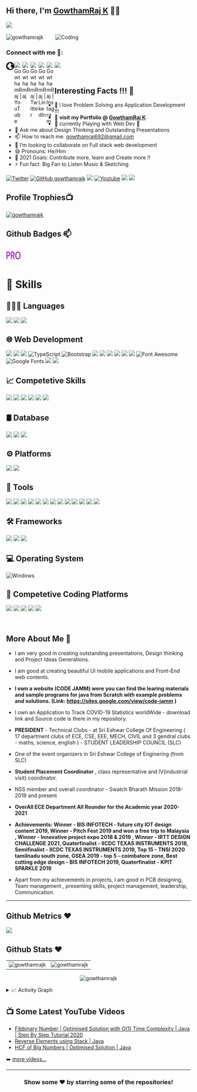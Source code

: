 ## Hi there, I'm [GowthamRaj K](https://gowthamrajk.github.io/) 👋👋

![](https://readme-typing-svg.herokuapp.com?font=Montserrat&color=0f403d&lines=I'm+a+Fullstack+Web+Developer;I'm+a+Student+Placement+Coordinator;I'm+a+Design+Thinker;I+create+outstanding+presentations;I'm+interested+to+develop+new+things)

<img align="right" alt="Coding" width="370" src="https://images.squarespace-cdn.com/content/v1/5769fc401b631bab1addb2ab/1541580611624-TE64QGKRJG8SWAIUS7NS/ke17ZwdGBToddI8pDm48kPoswlzjSVMM-SxOp7CV59BZw-zPPgdn4jUwVcJE1ZvWQUxwkmyExglNqGp0IvTJZamWLI2zvYWH8K3-s_4yszcp2ryTI0HqTOaaUohrI8PI6FXy8c9PWtBlqAVlUS5izpdcIXDZqDYvprRqZ29Pw0o/coding-freak.gif">
<p align="left"> <img src="https://komarev.com/ghpvc/?username=gowthamrajk&label=Visitors&color=blue&style=plastic" alt="gowthamrajk" /> </p>


### Connect with me 👋:

[<img align="left" alt="code-Jamm.in" width="22px" src="https://raw.githubusercontent.com/iconic/open-iconic/master/svg/globe.svg" />][website1]
[<img align="left" alt="GowthamRaj | YouTube" width="22px" src="https://cdn.jsdelivr.net/npm/simple-icons@v3/icons/youtube.svg" />][youtube]
[<img align="left" alt="GowthamRaj " width="22px" src="https://www.iconfinder.com/data/icons/logos-and-brands/512/160_Hackerrank_logo_logos-512.png" />][hackerrank]
[<img align="left" alt="GowthamRaj  | Twitter" width="22px" src="https://cdn.jsdelivr.net/npm/simple-icons@v3/icons/twitter.svg" />][twitter]
[<img align="left" alt="GowthamRaj  | LinkedIn" width="22px" src="https://cdn.jsdelivr.net/npm/simple-icons@v3/icons/linkedin.svg" />][linkedin]
[<img align="left" alt="GowthamRaj  | Instagram" width="22px" src="https://cdn.jsdelivr.net/npm/simple-icons@v3/icons/instagram.svg" />][instagram]
[![](https://img.shields.io/badge/9698382306-25D366?style=social&logo=whatsapp&logoColor=green)]()
<br />
<br />

## Interesting Facts !!! 🔭

- 🔭 I love Problem Solving ans Application Development !!!
- 🚀 **visit my Portfolio @ [GowthamRaj K](https://gowthamrajk.github.io/)**
- 🌱 currently Playing with Web Dev 🤣
- 💬 Ask me about Design Thinking and Outstanding Presentations 
- 📫 How to reach me: [gowthamraj692@gmail.com](mailto:gowthamraj692@gmail.com)
- 🤔 I’m looking to collaborate on Full stack web development
- 😄 Pronouns: He/Him
- 🥅 2021 Goals: Contribute more, learn and Create more !!
- ⚡ Fun fact: Big Fan to Listen Music & Sketching


[![Twitter](https://img.shields.io/twitter/follow/Gowtham29341737?label=Follow&style=social)](https://twitter.com/Gowtham29341737)
[![GitHub gowthamrajk](https://img.shields.io/github/followers/gowthamrajk?label=follow&style=social)](https://github.com/gowthamrajk)
[![](https://img.shields.io/badge/LinkedIn-E4405F?style=social&logo=linkedin&label=Connect&logoColor=blue)](https://www.linkedin.com/in/gowtham-kittusamy-54b835174/)
[![Youtube](https://img.shields.io/youtube/channel/subscribers/UC_Q5Zet9Oz-UVAeJ-oE_uGQ?style=social&label=Subscribe)](https://www.youtube.com/channel/UC_Q5Zet9Oz-UVAeJ-oE_uGQ?view_as=subscriber)
[![](https://img.shields.io/badge/Instagram-E4405F?style=social&label=follow&logo=instagram&logoColor=red)](https://instagram.com/gow_t_h_a_m_r_a_j)
[![](https://img.shields.io/badge/-Hackerrank-2EC866?style=social&label=visit&logo=HackerRank&logoColor=green)](https://www.hackerrank.com/gowthamraj692)

## Profile Trophies📺

<p align="left"> <a href="https://github.com/ryo-ma/github-profile-trophy"><img src="https://github-profile-trophy.vercel.app/?username=gowthamrajk&theme=monokai" alt="gowthamrajk" /></a> </p>

## Github Badges 📫

<a href='https://archiveprogram.github.com/'><!--<img src='https://raw.githubusercontent.com/acervenky/animated-github-badges/master/assets/acbadge.gif' width='40' height='40'></a> <a href='https://docs.github.com/en/developers'><img src='https://raw.githubusercontent.com/acervenky/animated-github-badges/master/assets/devbadge.gif' width='40' height='40'></a> <a href='https://github.com/pricing'>--><img src='https://raw.githubusercontent.com/acervenky/animated-github-badges/master/assets/pro.gif' width='40' height='40'></a> <a href='https://stars.github.com/'><!--<img src='https://raw.githubusercontent.com/acervenky/animated-github-badges/master/assets/starbadge.gif' width='35' height='35'></a> <a href='https://docs.github.com/en/github/supporting-the-open-source-community-with-github-sponsors'><img src='https://raw.githubusercontent.com/acervenky/animated-github-badges/master/assets/sponsorbadge.gif' width='35' height='35'>--></a>

# 🚀 Skills 

## 👨🏻‍💻 Languages

![](https://img.shields.io/static/v1?style=for-the-badge&message=Java&color=007396&logo=Java&logoColor=FFFFFF&label=)
![](https://img.shields.io/static/v1?style=for-the-badge&message=c+programming&color=222222&logo=C&logoColor=A8B9CC&label=)
![](https://img.shields.io/static/v1?style=for-the-badge&message=C%2B%2B&color=00599C&logo=C%2B%2B&logoColor=FFFFFF&label=)

## 🌐 Web Development

![](https://img.shields.io/badge/HTML5-E34F26?style=for-the-badge&logo=html5&logoColor=white)
![](https://img.shields.io/badge/CSS3-1572B6?style=for-the-badge&logo=css3&logoColor=white)
![](https://img.shields.io/badge/JavaScript-F7DF1E?style=for-the-badge&logo=javascript&logoColor=black)
![TypeScript](https://img.shields.io/static/v1?style=for-the-badge&message=TypeScript&color=3178C6&logo=TypeScript&logoColor=FFFFFF&label=)
![Bootstrap](https://img.shields.io/static/v1?style=for-the-badge&message=Bootstrap&color=7952B3&logo=Bootstrap&logoColor=FFFFFF&label=)
![](https://img.shields.io/badge/JQuery-0769AD?style=for-the-badge&logo=jquery&logoColor=white)
![](https://img.shields.io/badge/AJAX-6DB33F?style=for-the-badge&logo=ajax&logoColor=black)
![](https://img.shields.io/badge/JSP-c43e1f?style=for-the-badge&logo=jsp&logoColor=white)
![](https://img.shields.io/static/v1?style=for-the-badge&message=Servlets&color=6DB33F&logoColor=FFFFFF&label=)
![](https://img.shields.io/badge/UML-cc7b25?style=for-the-badge&logo=uml&logoColor=white)
![](https://img.shields.io/static/v1?style=for-the-badge&message=Hibernate&color=59666C&logo=Hibernate&logoColor=FFFFFF&label=)
![Font Awesome](https://img.shields.io/static/v1?style=for-the-badge&message=Font+Awesome&color=339AF0&logo=Font+Awesome&logoColor=FFFFFF&label=)
![Google Fonts](https://img.shields.io/static/v1?style=for-the-badge&message=Google+Fonts&color=4285F4&logo=Google+Fonts&logoColor=FFFFFF&label=)
![](https://img.shields.io/static/v1?style=for-the-badge&message=JSON&color=000000&logo=JSON&logoColor=FFFFFF&label=)
![](https://img.shields.io/static/v1?style=for-the-badge&message=JUnit5&color=25A162&logo=JUnit5&logoColor=FFFFFF&label=)

## 📈 Competetive Skills

![](https://img.shields.io/static/v1?style=for-the-badge&message=Problem+solving&color=E34F26&logo=problem+solving&logoColor=FFFFFF&label=)
![](https://img.shields.io/static/v1?style=for-the-badge&message=Data+structures&color=F7DF1E&logo=problem+solving&logoColor=FFFFFF&label=)
![](https://img.shields.io/static/v1?style=for-the-badge&message=Algorithms&color=25A162&logo=problem+solving&logoColor=FFFFFF&label=)
![](https://img.shields.io/static/v1?style=for-the-badge&message=Team+Management&color=black&logoColor=FFFFFF&label=)
![](https://img.shields.io/static/v1?style=for-the-badge&message=Leadership&color=3178C6&logoColor=FFFFFF&label=)
![](https://img.shields.io/static/v1?style=for-the-badge&message=event+Management&color=DD0031&logoColor=FFFFFF&label=)

## 🛢 Database

![](https://img.shields.io/badge/SQL-27356b?style=for-the-badge&logo=mysql&logoColor=white)
![](https://img.shields.io/badge/PLSQL-2e5e73?style=for-the-badge&logo=plsql&logoColor=white)
![](https://img.shields.io/static/v1?style=for-the-badge&message=Firebase&color=222222&logo=Firebase&logoColor=FFCA28&label=)

## ⚙️ Platforms

![](https://img.shields.io/static/v1?style=for-the-badge&message=Git&color=F05032&logo=Git&logoColor=FFFFFF&label=)
![](https://img.shields.io/static/v1?style=for-the-badge&message=GitHub&color=181717&logo=GitHub&logoColor=FFFFFF&label=)

## 🔧 Tools

![](https://img.shields.io/static/v1?style=for-the-badge&message=Microsoft+Word&color=2B579A&logo=Microsoft+Word&logoColor=FFFFFF&label=)
![](https://img.shields.io/static/v1?style=for-the-badge&message=Microsoft+Excel&color=217346&logo=Microsoft+Excel&logoColor=FFFFFF&label=)
![](https://img.shields.io/static/v1?style=for-the-badge&message=PowerPoint&color=B7472A&logo=Microsoft+PowerPoint&logoColor=FFFFFF&label=)
![](https://img.shields.io/static/v1?style=for-the-badge&message=Android+Studio&color=222222&logo=Android+Studio&logoColor=3DDC84&label=)
![](https://img.shields.io/static/v1?style=for-the-badge&message=Visual+Studio+Code&color=007ACC&logo=Visual+Studio+Code&logoColor=FFFFFF&label=)
![](https://img.shields.io/static/v1?style=for-the-badge&message=Sublime+Text&color=222222&logo=Sublime+Text&logoColor=FF9800&label=)
![](https://img.shields.io/static/v1?style=for-the-badge&message=CodePen&color=000000&logo=CodePen&logoColor=FFFFFF&label=)
![](https://img.shields.io/static/v1?style=for-the-badge&message=Spring+Tool+Suit&color=6DB33F&logo=Spring+Tool+suit&logoColor=FFFFFF&label=)
![](https://img.shields.io/static/v1?style=for-the-badge&message=Stackbit&color=207BEA&logo=Stackbit&logoColor=FFFFFF&label=)
![](https://img.shields.io/static/v1?style=for-the-badge&message=Arduino&color=00979D&logo=Arduino&logoColor=FFFFFF&label=)
![](https://img.shields.io/badge/ENERGIA-c43e1f?style=for-the-badge&logo=energia&logoColor=white)
![](https://img.shields.io/static/v1?style=for-the-badge&message=Eclipse+IDE&color=2C2255&logo=Eclipse+IDE&logoColor=FFFFFF&label=)
![](https://img.shields.io/static/v1?style=for-the-badge&message=Postman&color=FF6C37&logo=Postman&logoColor=FFFFFF&label=)

## 🛠 Frameworks

![](https://img.shields.io/static/v1?style=for-the-badge&message=Spring&color=6DB33F&logo=Spring&logoColor=FFFFFF&label=)
![](https://img.shields.io/static/v1?style=for-the-badge&message=Spring+Boot&color=6DB33F&logo=Spring+Boot&logoColor=FFFFFF&label=)
![](https://img.shields.io/static/v1?style=for-the-badge&message=Angular&color=DD0031&logo=Angular&logoColor=FFFFFF&label=)

## 💻 Operating System

![Windows](https://img.shields.io/static/v1?style=for-the-badge&message=Windows&color=0078D6&logo=Windows&logoColor=FFFFFF&label=)

## 🥅 Competetive Coding Platforms 

![](https://img.shields.io/static/v1?style=for-the-badge&message=HackerRank&color=222222&logo=HackerRank&logoColor=00EA64&label=)
![](https://img.shields.io/static/v1?style=for-the-badge&message=HackerEarth&color=2C3454&logo=HackerEarth&logoColor=FFFFFF&label=)
![](https://img.shields.io/static/v1?style=for-the-badge&message=LeetCode&color=222222&logo=LeetCode&logoColor=FFA116&label=)
![](https://img.shields.io/static/v1?style=for-the-badge&message=Skill+Rack&color=324c8c&logo=skill+Rack&logoColor=FFFFFF&label=)
![](https://img.shields.io/static/v1?style=for-the-badge&message=Coding+Ninjas&color=DD6620&logo=Coding+Ninjas&logoColor=FFFFFF&label=)

<br />

## More About Me 🤔

- I am very good in creating outstanding presentations, Design thinking and Project Ideas Generations. 

- I am good at creating beautiful UI mobile applications and Front-End web contents.

- **I own a website (CODE JAMM) were you can find the learing materials and sample programs for java from Scratch with example problems and solutions.
(Link: https://sites.google.com/view/code-jamm )**

- I own an Application to Track COVID-19 Statistics worldWide - download link and Source code is there in my repository.

- **PRESIDENT** - Technical Clubs - at Sri Eshwar College Of Engineering ( 17 department clubs of ECE, CSE, EEE, MECH, CIVIL and 3 gendral clubs - maths, science, english ) - STUDENT LEADERSHIP COUNCIL (SLC)

- One of the event organizers in Sri Eshwar College of Enginering (from SLC) 

- **Student Placement Coordinator** , class representative and IV(industrial visit) coordinator.

- NSS member and overall coordinator - Swatch Bharath Mission 2018-2019 and present

- **OverAll ECE Department All Rounder for the Academic year 2020-2021**

- **Achievements:    Winner - BIS INFOTECH - future city IOT design content 2019, Winner - Pitch Fest 2019 and won a free trip to Malaysia , Winner - Innovative project expo 2018 & 2019 , Winner - IRTT DESIGN CHALLENGE 2021, Quaterfinalist -  IICDC TEXAS INSTRUMENTS 2018, Semifinalist - IICDC TEXAS INSTRUMENTS 2019, Top 15 - TNSI 2020 tamilnadu south zone, GSEA 2019 - top 5 - coimbatore zone, Best cutting edge design - BIS INFOTECH 2019, Quaterfinalist - KPIT SPARKLE 2019**

- Apart from my achievements in projects, I am good in PCB designing, Team management , presenting skills, project management, leadership, Communication.

---

  
## Github Metrics ❤️ 

![](https://metrics.lecoq.io/gowthamrajk)  

## Github Stats ❤️ 

<table>
  <tr>
    <td><img src="https://github-readme-stats.vercel.app/api?username=gowthamrajk&show_icons=true&theme=tokyonight&locale=en" alt="gowthamrajk" /></td>
    <td><img src="https://github-readme-stats.vercel.app/api/top-langs?username=gowthamrajk&show_icons=true&theme=radical&locale=en&layout=compact" alt="gowthamrajk" /></td>
    </tr>
</table>

<div align="center">
<p><img align="center" src="https://github-readme-streak-stats.herokuapp.com/?user=gowthamrajk&theme=radical&" alt="gowthamrajk" /></p>
</div>

<details> 
  <summary>📈 Activity Graph</summary>
  <br/>
  <img src="https://activity-graph.herokuapp.com/graph?username=gowthamrajk&theme=github" alt="gowthamrajk's github activity graph"/>
</details>


## 📺 Some Latest YouTube Videos

- [Fibbinary Number | Optimised Solution with O(1) Time Complexity | Java | Step By Step Tutorial 2020](https://youtu.be/rPcQKGv5FMU)
- [Reverse Elements using Stack | Java ](https://youtu.be/0MI8Qms4K4w)
- [HCF of Big Numbers | Optimised Solution | Java ](https://youtu.be/lIZUo5bpfSc)

➡️ [more videos...](https://www.youtube.com/channel/UC_Q5Zet9Oz-UVAeJ-oE_uGQ?view_as=subscriber)

---------------------------------------------------------------------------------------------------------------

<div align="center">

### Show some ❤️ by starring some of the repositories!

</div>

[website1]: https://gowthamrajk.github.io/gowthamrajk-portfolio/
[hackerrank]: https://www.hackerrank.com/gowthamraj692
[website]: https://github.com/gowthamrajk
[twitter]: https://twitter.com/Gowtham29341737
[youtube]: https://www.youtube.com/channel/UC_Q5Zet9Oz-UVAeJ-oE_uGQ?view_as=subscriber
[instagram]: https://instagram.com/gow_t_h_a_m_r_a_j
[linkedin]: https://www.linkedin.com/in/gowtham-kittusamy-54b835174/
[JavaOptimisedplaylist]: https://www.youtube.com/playlist?list=PLlbN8QpETyRDu9iAqS3m71p_uSNyhrWVq
